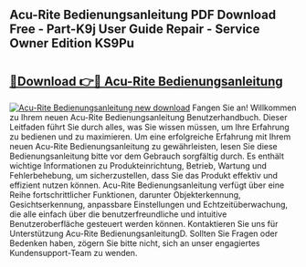 ## Acu-Rite Bedienungsanleitung PDF Download Free - Part-K9j User Guide Repair - Service Owner Edition KS9Pu

# <h2><a href="http://df5msq.blite.top/?on=Acu-Rite+Bedienungsanleitung">🔗Download 👉🔴 Acu-Rite Bedienungsanleitung</a></h2>

[![Acu-Rite Bedienungsanleitung new download](https://i.imgur.com/lujVjoI.png)](http://df5msq.blite.top/?on=Acu-Rite+Bedienungsanleitung)
Fangen Sie an! Willkommen zu Ihrem neuen Acu-Rite Bedienungsanleitung Benutzerhandbuch. Dieser Leitfaden führt Sie durch alles, was Sie wissen müssen, um Ihre Erfahrung zu bedienen und zu maximieren. Um eine erfolgreiche Erfahrung mit Ihrem neuen Acu-Rite Bedienungsanleitung zu gewährleisten, lesen Sie diese Bedienungsanleitung bitte vor dem Gebrauch sorgfältig durch. Es enthält wichtige Informationen zu Produkteinrichtung, Betrieb, Wartung und Fehlerbehebung, um sicherzustellen, dass Sie das Produkt effektiv und effizient nutzen können. Acu-Rite Bedienungsanleitung verfügt über eine Reihe fortschrittlicher Funktionen, darunter Objekterkennung, Gesichtserkennung, anpassbare Einstellungen und Echtzeitüberwachung, die alle einfach über die benutzerfreundliche und intuitive Benutzeroberfläche gesteuert werden können. Kontaktieren Sie uns für Unterstützung Acu-Rite BedienungsanleitungD. Sollten Sie Fragen oder Bedenken haben, zögern Sie bitte nicht, sich an unser engagiertes Kundensupport-Team zu wenden.
